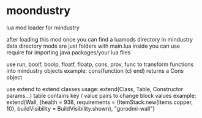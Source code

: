 # moondustry
lua mod loader for mindustry

after loading this mod once you can find a luamods directory in mindustry data directory
mods are just folders with main.lua inside
you can use require for importing java packages/your lua files

use run, boolf, boolp, floatf, floatp, cons, prov, func to transform functions into mindustry objects
example: cons(function (c) <do something with c> end) returns a Cons object

use extend to extend classes
usage: extend(Class, Table, Constructor params...)
table contains key / value pairs to change block values
example: extend(Wall, {health = 938, requirements = {ItemStack:new(Items.copper, 10}, buildVisibility = BuildVisibility.shown}, "gorodmi-wall"}
